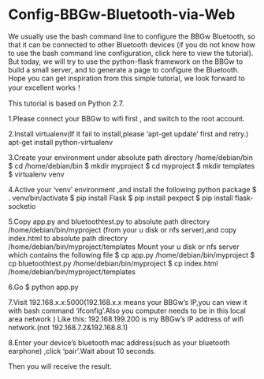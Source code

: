 # Config-BBGw-Bluetooth-via-Web
We usually use the bash command line to configure the BBGw Bluetooth, so that it can be connected to other Bluetooth devices (if you do not know how to use the bash command line configuration, click here to view the tutorial). But today, we will try to use the python-flask framework on the BBGw to build a small server, and to generate a page to configure the Bluetooth. Hope you can get inspiration from this simple tutorial, we look forward to your excellent works！

This tutorial is based on Python 2.7.

1.Please connect your BBGw to wifi first , and switch to the root account.

2.Install virtualenv(If it fail to install,please ‘apt-get update’ first and retry.)
apt-get install python-virtualenv

3.Create your environment under absolute path directory /home/debian/bin 
  $ cd /home/debian/bin 
  $ mkdir myproject
  $ cd myproject
  $ mkdir templates
  $ virtualenv venv

4.Active your ‘venv’ environment ,and install the following python package
 $  . venv/bin/activate 
 $ pip install Flask
 $ pip install pexpect
 $ pip install flask-socketio

5.Copy app.py and bluetoothtest.py to absolute path directory /home/debian/bin/myproject (from your u disk or nfs server),and copy index.html to absolute path directory /home/debian/bin/myproject/templates 
 Mount your u disk or nfs server which contains the following file 
 $ cp app.py /home/debian/bin/myproject
 $ cp bluetoothtest.py /home/debian/bin/myproject
 $ cp index.html /home/debian/bin/myproject/templates

6.Go
$ python app.py

7.Visit 192.168.x.x:5000(192.168.x.x means your BBGw’s IP,you can view it with  bash command ‘ifconfig’.Also you computer needs to be in this local area network )
Like this:
192.168.199.200 is my BBGw’s IP address of wifi network.(not 192.168.7.2&192.168.8.1)

8.Enter your device’s bluetooth mac address(such as your bluetooth earphone) ,click ‘pair’.Wait about 10 seconds.

Then you will receive the result.
